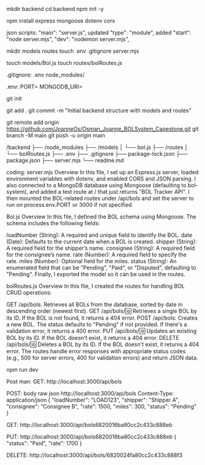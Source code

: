mkdir backend
cd backend
npm init -y

npm install express mongoose dotenv cors

json scripts: 
 "main": "server.js",  updated
  "type": "module",   added
"start": "node server.mjs",
"dev": "nodemon server.mjs",

mkdir models routes
touch .env .gitignore server.mjs

touch models/Bol.js
touch routes/bolRoutes.js

.gitignore:
.env
node_modules/

.env:
PORT=
MONGODB_URI=

git init

git add .
git commit -m "Initial backend structure with models and routes"

git remote add origin https://github.com/JoanneOs/Osman_Joanne_BOLSystem_Capestone.git
git branch -M main
git push -u origin main

/backend
├── /node_modules
├── /models
│   └── bol.js
├── /routes
│   └── bolRoutes.js
├── .env
├── .gitignore
├── package-lock.json
├── package.json
├── server.mjs
└── readme.md


coding:
server.mjs Overview
In this file, I set up an Express.js server, loaded environment variables with dotenv, and enabled CORS and JSON parsing. I also connected to a MongoDB database using Mongoose (defaulting to bol-system), and added a test route at / that just returns "BOL Tracker API".
I then mounted the BOL-related routes under /api/bols and set the server to run on process.env.PORT or 3000 if not specified.

Bol.js Overview
In this file, I defined the BOL schema using Mongoose. The schema includes the following fields:

loadNumber (String): A required and unique field to identify the BOL.
date (Date): Defaults to the current date when a BOL is created.
shipper (String): A required field for the shipper’s name.
consignee (String): A required field for the consignee’s name.
rate (Number): A required field to specify the rate.
miles (Number): Optional field for the miles.
status (String): An enumerated field that can be "Pending", "Paid", or "Disputed", defaulting to "Pending".
Finally, I exported the model so it can be used in the routes.

bolRoutes.js Overview
In this file, I created the routes for handling BOL CRUD operations:

GET /api/bols: Retrieves all BOLs from the database, sorted by date in descending order (newest first).
GET /api/bols/:id: Retrieves a single BOL by its ID. If the BOL is not found, it returns a 404 error.
POST /api/bols: Creates a new BOL. The status defaults to "Pending" if not provided. If there's a validation error, it returns a 400 error.
PUT /api/bols/:id: Updates an existing BOL by its ID. If the BOL doesn't exist, it returns a 404 error.
DELETE /api/bols/:id: Deletes a BOL by its ID. If the BOL doesn't exist, it returns a 404 error.
The routes handle error responses with appropriate status codes (e.g., 500 for server errors, 400 for validation errors) and return JSON data.

npm run dev

Post man:
GET: 
http://localhost:3000/api/bols

POST: body raw json
http://localhost:3000/api/bols
Content-Type: application/json
{
  "loadNumber": "LOAD123",
  "shipper": "Shipper A",
  "consignee": "Consignee B",
  "rate": 1500,
  "miles": 300,
  "status": "Pending"
}

GET: http://localhost:3000/api/bols6820016ba80cc2c433c888eb

PUT:
http://localhost:3000/api/bols6820016ba80cc2c433c888eb
{
  "status": "Paid",
  "rate": 1700
}

DELETE:
http://localhost:3000/api/bols/6820024fa80cc2c433c888f3



